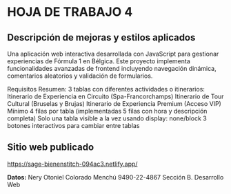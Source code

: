 # HOJA DE TRABAJO 4

## Descripción de mejoras y estilos aplicados
Una aplicación web interactiva desarrollada con JavaScript para gestionar experiencias de Fórmula 1 en Bélgica. Este proyecto implementa funcionalidades avanzadas de frontend incluyendo navegación dinámica, comentarios aleatorios y validación de formularios.

Requisitos Resumen:
3 tablas con diferentes actividades o itinerarios:
Itinerario de Experiencia en Circuito (Spa-Francorchamps)
Itinerario de Tour Cultural (Bruselas y Brujas)
Itinerario de Experiencia Premium (Acceso VIP)
Mínimo 4 filas por tabla (implementadas 5 filas con hora y descripción completa)
Solo una tabla visible a la vez usando display: none/block
3 botones interactivos para cambiar entre tablas

## Sitio web publicado
https://sage-bienenstitch-094ac3.netlify.app/

**Datos:** 
Nery Otoniel Colorado Menchú 9490-22-4867
Sección B. Desarrollo Web